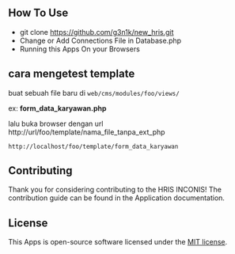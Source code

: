 ## How To Use

- git clone https://github.com/g3n1k/new_hris.git
- Change or Add Connections File in Database.php
- Running this Apps On your Browsers

## cara mengetest template
buat sebuah file baru di ````web/cms/modules/foo/views/````  

ex: **form_data_karyawan.php**

lalu buka browser dengan url 
http://url/foo/template/nama_file_tanpa_ext_php
````
http://localhost/foo/template/form_data_karyawan
````

## Contributing

Thank you for considering contributing to the HRIS INCONIS! The contribution guide can be found in the Application documentation.

## License

This Apps is open-source software licensed under the [MIT license](https://opensource.org/licenses/MIT).
